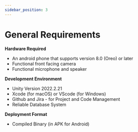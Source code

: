 ```yaml
---
sidebar_position: 3
---
```


# General Requirements

**Hardware Required**
- An android phone that supports version 8.0 (Oreo) or later
- Functional front facing camera
- Functional microphone and speaker

**Development Environment**
- Unity Version 2022.2.21
- Xcode (for macOS) or VScode (for Windows)
- Github and Jira - for Project and Code Management
- Reliable Database System

**Deployment Format**
- Compiled Binary (in APK for Android)
